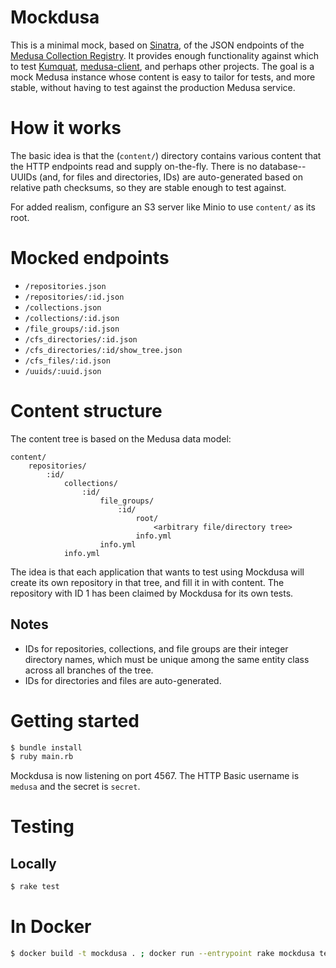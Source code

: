 # Mockdusa

This is a minimal mock, based on [Sinatra](http://sinatrarb.com), of the
JSON endpoints of the
[Medusa Collection Registry](https://github.com/medusa-project/medusa-collection-registry).
It provides enough functionality against which to test
[Kumquat](https://github.com/medusa-project/kumquat),
[medusa-client](https://github.com/medusa-project/medusa-client), and perhaps
other projects. The goal is a mock Medusa instance whose content is easy to
tailor for tests, and more stable, without having to test against the
production Medusa service.

# How it works

The basic idea is that the (`content/`) directory contains various content that
the HTTP endpoints read and supply on-the-fly. There is no database--UUIDs
(and, for files and directories, IDs) are auto-generated based on relative path
checksums, so they are stable enough to test against.

For added realism, configure an S3 server like Minio to use `content/` as its
root.

# Mocked endpoints

* `/repositories.json`
* `/repositories/:id.json`
* `/collections.json`
* `/collections/:id.json`
* `/file_groups/:id.json`
* `/cfs_directories/:id.json`
* `/cfs_directories/:id/show_tree.json`
* `/cfs_files/:id.json`
* `/uuids/:uuid.json`

# Content structure

The content tree is based on the Medusa data model:

```
content/
    repositories/
        :id/
            collections/
                :id/
                    file_groups/
                        :id/
                            root/
                                <arbitrary file/directory tree>
                            info.yml
                    info.yml
            info.yml
```

The idea is that each application that wants to test using Mockdusa will create
its own repository in that tree, and fill it in with content. The repository
with ID 1 has been claimed by Mockdusa for its own tests.

## Notes

* IDs for repositories, collections, and file groups are their integer
  directory names, which must be unique among the same entity class across all
  branches of the tree.
* IDs for directories and files are auto-generated.

# Getting started

```sh
$ bundle install
$ ruby main.rb
```
Mockdusa is now listening on port 4567. The HTTP Basic username is `medusa`
and the secret is `secret`.

# Testing

## Locally

```sh
$ rake test
```

# In Docker

```sh
$ docker build -t mockdusa . ; docker run --entrypoint rake mockdusa test
```